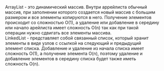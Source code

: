 ArrayList - это динамический массив. Внутри аррейлиста обычный массив, при заполнении которого создается новый массив с большим размером и все элементы копируются в него. Получение элементов происходит со сложностью O(1), а удаление или добавление в середину или начало арейлиста имеет сложность О(n) так как при такой операции нужно сдвигать все элементы массива.  
LinkedList - представляет собой связанный список, который хранит элементы в виде узлов с ссылкой на следующий и предыдущий элемент списка. Добавление и удаление из начала списка имеет сложность O(1), а получение элемента O(n), поэтому удаление и добавление элементов в середину списка будет также иметь сложность O(n).
